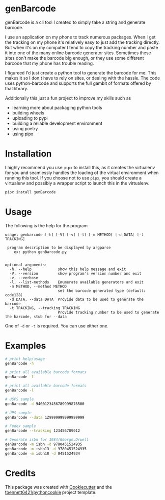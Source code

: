 # genBarcode

genBarcode is a cli tool I created to simply take a string and generate barcode.

I use an application on my phone to track numerous packages. When I get the tracking on my phone it's relatively easy to just add the tracking directly. But when it's on my computer I tend to copy the tracking number and paste it into one of the many online barcode generator sites. Sometimes these sites don't make the barcode big enough, or they use some different barcode that my phone has trouble reading.

I figureed I'd just create a python tool to generate the barcode for me. This makes it so I don't have to rely on sites, or dealing with the hassle. The code uses python-barcode and supports the full gambit of formats offered by that library.

Additionally this just a fun project to improve my skills such as 
* learning more about packaging python tools
* building wheels
* uploading to pypi
* building a reliable development environment
* using poetry
* using pipx

# Installation
I highly recommend you use `pipx` to install this, as it creates the virtualenv for you and seamlessly handles the loading of the virtual environment when running this tool. If you choose not to use `pipx`, you should create a virtualenv and possibly a wrapper script to launch this in the virtualenv.

```sh
pipx install genBarcode
```

# Usage

The following is the help for the program
```
usage: genbarcode [-h] [-V] [-v] [-l] [-m METHOD] [-d DATA] [-t TRACKING]

 program description to be displayed by argparse
    ex: python genBarcode.py


optional arguments:
  -h, --help            show this help message and exit
  -V, --version         show program's version number and exit
  -v, --verbose
  -l, --list-methods    Enumerate available generators and exit
  -m METHOD, --method METHOD
                        set the barcode generated type (default: code128)
  -d DATA, --data DATA  Provide data to be used to generate the barcode
  -t TRACKING, --tracking TRACKING
                        Provide tracking number to be used to generate the barcode, stub for --data
```

One of `-d` or `-t` is required. You can use either one.

# Examples

```sh
# print help/usage
genBarcode -h

# print all available barcode formats
genBarcode -l

# print all available barcode formats
genBarcode -l

# USPS sample
genBarcode -d 9400123456789999876500

# UPS sample
genBarcode --data 1Z9999999999999999

# Fedex sample
genBarcode --tracking 123456789012

# Generate isbn for 1984/George.Orwell
genBarcode -m isbn -d 9780451524935
genBarcode -m isbn13 -d 9780451524935
genBarcode -m isbn10 -d 0451524934
```

# Credits

This package was created with [Cookiecutter](https://github.com/cookiecutter/cookiecutter) and the [tbennett6421/pythoncookie](https://github.com/tbennett6421/pythoncookie) project template.
